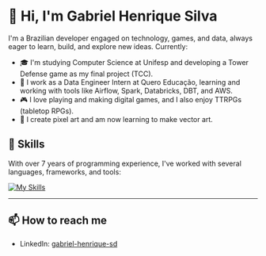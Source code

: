 
# 👋 Hi, I'm Gabriel Henrique Silva

I'm a Brazilian developer engaged on technology, games, and data, always eager to learn, build, and explore new ideas. Currently:

- 🎓 I'm studying Computer Science at Unifesp and developing a Tower Defense game as my final project (TCC).
- 💼 I work as a Data Engineer Intern at Quero Educação, learning and working with tools like Airflow, Spark, Databricks, DBT, and AWS.
- 🎮 I love playing and making digital games, and I also enjoy TTRPGs (tabletop RPGs).
- 🎨 I create pixel art and am now learning to make vector art.

## 🚀 Skills
With over 7 years of programming experience, I've worked with several languages, frameworks, and tools:

[![My Skills](https://skillicons.dev/icons?i=py,java,cs,golang,js,ts,php,react,laravel,mysql,sqlite,unity,godot,dotnet,c,cpp,lua,bash,cmake,gradle,bots,flask,firebase,ruby,aws&perline=8)](https://skillicons.dev)

---

## 📫 How to reach me

- LinkedIn: [gabriel-henrique-sd](https://www.linkedin.com/in/gabriel-henrique-sd/)
